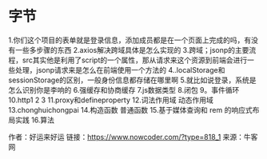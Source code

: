 # 字节

1.你们这个项目的表单就是登录信息，添加成员都是在一个页面上完成的吗，有没有一些多步骤的东西
2.axios解决跨域具体是怎么实现的
3.跨域；jsonp的主要流程，src其实他是利用了script的一个属性，那从请求来这个资源到前端会进行一些处理，jsonp请求来是怎么在前端使用一个方法的
4..localStorage和sessionStorage的区别，一般身份信息都存储在哪里啊
5.就比如说登录，系统是怎么识别你是李响的
6.强缓存和协商缓存
7.js数据类型
8.闭包
9。事件循环
10.http1 2 3
11.proxy和defineproperty
12.词法作用域 动态作用域
13.chonghuichongpai
14.构造函数 普通函数
15.基于媒体查询和 rem 的响应式布局实践
16.算法



作者：好运来好运
链接：https://www.nowcoder.com/?type=818_1
来源：牛客网